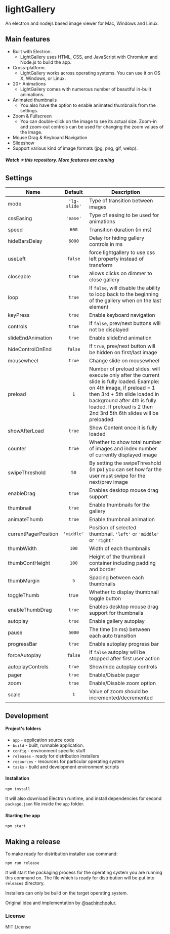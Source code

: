 # lightGallery
An electron and nodejs based image viewer for Mac, Windows and Linux.

Main features
---

* Built with Electron.
  * LightGallery uses HTML, CSS, and JavaScript with Chromium and Node.js to build the app.
* Cross-platform.
  * LightGallery works across operating systems. You can use it on OS X, Windows, or Linux. 
* 20+ Animations
  * LightGallery comes with numerous number of beautiful in-built animations.
* Animated thumbnails
  * You also have the option to enable animated thumbnails from the settings.
* Zoom & Fullscreen
  * You can double-click on the image to see its actual size. Zoom-in and zoom-out controls can be used for changing the zoom values of the image.
* Mouse Drag & Keyboard Navigation
* Slideshow
* Support various kind of image formats (jpg, png, gif, webp).

##### Watch :star: this repository. More features are coming

Settings
---

| Name        | Default           | Description  |
| ------------- |:-------------:| -----|
|mode|`'lg-slide'`|Type of transition between images|
|cssEasing|`'ease'`|Type of easing to be used for animations|
|speed|`600`|Transition duration (in ms)|
|hideBarsDelay|`6000`|Delay for hiding gallery controls in ms|
|useLeft|`false`|force lightgallery to use css left property instead of transform|
|closeable|`true`|allows clicks on dimmer to close gallery|
|loop|`true`|If `false`, will disable the ability to loop back to the beginning of the gallery when on the last element|
|keyPress|`true`|Enable keyboard navigation|
|controls|`true`|If `false`, prev/next buttons will not be displayed|
|slideEndAnimation|`true`|Enable slideEnd animation|
|hideControlOnEnd|`false`|If `true`, prev/next button will be hidden on first/last image|
|mousewheel|`true`|Change slide on mousewheel|
|preload|`1`|Number of preload slides. will execute only after the current slide is fully loaded. Example: on 4th image, if preload = 1 then 3rd + 5th slide loaded in background after 4th is fully loaded. If preload is 2 then 2nd 3rd 5th 6th slides will be preloaded|
|showAfterLoad|`true`|Show Content once it is fully loaded|
|counter|`true`|Whether to show total number of images and index number of currently displayed image|
|swipeThreshold|`50`|By setting the swipeThreshold (in px) you can set how far the user must swipe for the next/prev image|
|enableDrag|`true`|Enables desktop mouse drag support|
|thumbnail|`true`|Enable thumbnails for the gallery|
|animateThumb|`true`|Enable thumbnail animation|
|currentPagerPosition |`'middle'`|Position of selected thumbnail. `'left'` or `'middle'` or `'right'`|
|thumbWidth|`100`|Width of each thumbnails|
|thumbContHeight|`100`|Height of the thumbnail container including padding and border|
|thumbMargin|`5`|Spacing between each thumbnails|
|toggleThumb|true|Whether to display thumbnail toggle button|
|enableThumbDrag|`true`|Enables desktop mouse drag support for thumbnails|
|autoplay|`true`|Enable gallery autoplay|
|pause|`5000`|The time (in ms) between each auto transition|
|progressBar |`true`|Enable autoplay progress bar|
|forceAutoplay|`false`|If `false` autoplay will be stopped after first user action|
|autoplayControls|`true`|Show/hide autoplay controls|
|pager|`true`|Enable/Disable pager|
|zoom|`true`|Enable/Disable zoom option|
|scale|`1`|Value of zoom should be incremented/decremented|


Development
---
#### Project's folders

- `app` - application source code
- `build` - built, runnable application.
- `config` - environment specific stuff
- `releases` - ready for distribution installers
- `resources` - resources for particular operating system
- `tasks` - build and development environment scripts


#### Installation

```
npm install
```

It will also download Electron runtime, and install dependencies for second `package.json` file inside the `app` folder.

#### Starting the app

```
npm start
```



Making a release
----

To make ready for distribution installer use command:
```
npm run release
```

It will start the packaging process for the operating system you are running this command on. The file which is ready for distribution will be put into `releases` directory.

Installers can only be build on the target operating system.

Original idea and implementation by [@sachinchoolur](https://twitter.com/sachinchoolur).

### License

MIT License
